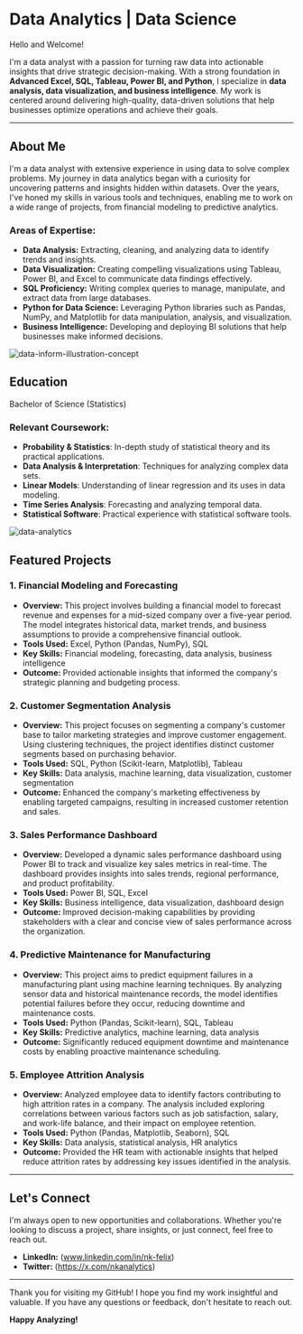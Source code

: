 # Data Analytics | Data Science

Hello and Welcome!

I'm a data analyst with a passion for turning raw data into actionable insights that drive strategic decision-making. With a strong foundation in **Advanced Excel, SQL, Tableau, Power BI, and Python**, I specialize in **data analysis, data visualization, and business intelligence**. My work is centered around delivering high-quality, data-driven solutions that help businesses optimize operations and achieve their goals.

---

## About Me

I'm a data analyst with extensive experience in using data to solve complex problems. My journey in data analytics began with a curiosity for uncovering patterns and insights hidden within datasets. Over the years, I've honed my skills in various tools and techniques, enabling me to work on a wide range of projects, from financial modeling to predictive analytics.

### Areas of Expertise:
- **Data Analysis:** Extracting, cleaning, and analyzing data to identify trends and insights.
- **Data Visualization:** Creating compelling visualizations using Tableau, Power BI, and Excel to communicate data findings effectively.
- **SQL Proficiency:** Writing complex queries to manage, manipulate, and extract data from large databases.
- **Python for Data Science:** Leveraging Python libraries such as Pandas, NumPy, and Matplotlib for data manipulation, analysis, and visualization.
- **Business Intelligence:** Developing and deploying BI solutions that help businesses make informed decisions.

![data-inform-illustration-concept](https://github.com/user-attachments/assets/a545f44e-21c6-4a4e-9c7d-8718e31b0dd8)

## Education

Bachelor of Science (Statistics)

### Relevant Coursework:
- **Probability & Statistics**: In-depth study of statistical theory and its practical applications.
- **Data Analysis & Interpretation**: Techniques for analyzing complex data sets.
- **Linear Models**: Understanding of linear regression and its uses in data modeling.
- **Time Series Analysis**: Forecasting and analyzing temporal data.
- **Statistical Software**: Practical experience with statistical software tools.

![data-analytics](https://github.com/user-attachments/assets/244459a6-d019-4f3f-8f05-ee9d42cdb687)

## Featured Projects

### 1. Financial Modeling and Forecasting
   - **Overview:** This project involves building a financial model to forecast revenue and expenses for a mid-sized company over a five-year period. The model integrates historical data, market trends, and business assumptions to provide a comprehensive financial outlook.
   - **Tools Used:** Excel, Python (Pandas, NumPy), SQL
   - **Key Skills:** Financial modeling, forecasting, data analysis, business intelligence
   - **Outcome:** Provided actionable insights that informed the company's strategic planning and budgeting process.

### 2. Customer Segmentation Analysis
   - **Overview:** This project focuses on segmenting a company's customer base to tailor marketing strategies and improve customer engagement. Using clustering techniques, the project identifies distinct customer segments based on purchasing behavior.
   - **Tools Used:** SQL, Python (Scikit-learn, Matplotlib), Tableau
   - **Key Skills:** Data analysis, machine learning, data visualization, customer segmentation
   - **Outcome:** Enhanced the company's marketing effectiveness by enabling targeted campaigns, resulting in increased customer retention and sales.

### 3. Sales Performance Dashboard
   - **Overview:** Developed a dynamic sales performance dashboard using Power BI to track and visualize key sales metrics in real-time. The dashboard provides insights into sales trends, regional performance, and product profitability.
   - **Tools Used:** Power BI, SQL, Excel
   - **Key Skills:** Business intelligence, data visualization, dashboard design
   - **Outcome:** Improved decision-making capabilities by providing stakeholders with a clear and concise view of sales performance across the organization.

### 4. Predictive Maintenance for Manufacturing
   - **Overview:** This project aims to predict equipment failures in a manufacturing plant using machine learning techniques. By analyzing sensor data and historical maintenance records, the model identifies potential failures before they occur, reducing downtime and maintenance costs.
   - **Tools Used:** Python (Pandas, Scikit-learn), SQL, Tableau
   - **Key Skills:** Predictive analytics, machine learning, data analysis
   - **Outcome:** Significantly reduced equipment downtime and maintenance costs by enabling proactive maintenance scheduling.

### 5. Employee Attrition Analysis
   - **Overview:** Analyzed employee data to identify factors contributing to high attrition rates in a company. The analysis included exploring correlations between various factors such as job satisfaction, salary, and work-life balance, and their impact on employee retention.
   - **Tools Used:** Python (Pandas, Matplotlib, Seaborn), SQL
   - **Key Skills:** Data analysis, statistical analysis, HR analytics
   - **Outcome:** Provided the HR team with actionable insights that helped reduce attrition rates by addressing key issues identified in the analysis.

---

## Let's Connect

I'm always open to new opportunities and collaborations. Whether you're looking to discuss a project, share insights, or just connect, feel free to reach out.

- **LinkedIn:** (www.linkedin.com/in/nk-felix)
- **Twitter:** (https://x.com/nkanalytics)

---

Thank you for visiting my GitHub! I hope you find my work insightful and valuable. If you have any questions or feedback, don't hesitate to reach out.

**Happy Analyzing!**
